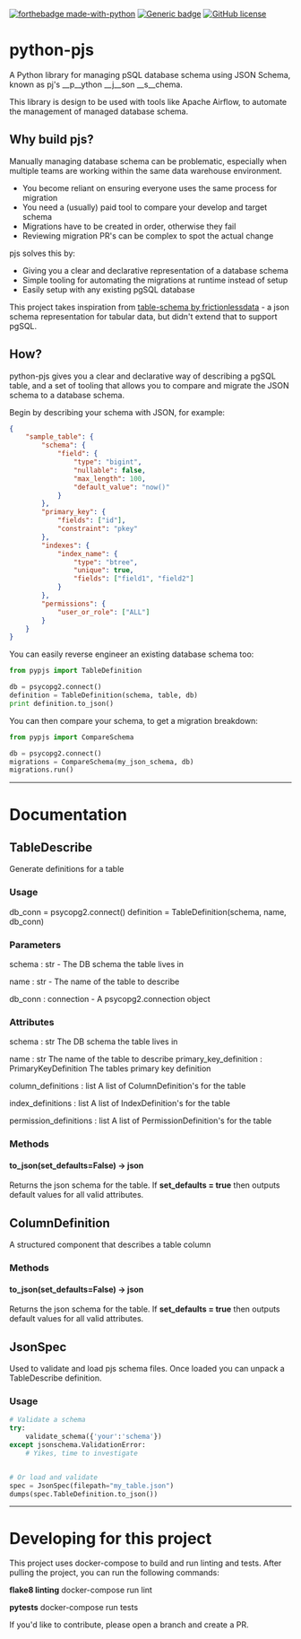 [![forthebadge made-with-python](http://ForTheBadge.com/images/badges/made-with-python.svg)](https://www.python.org/) [![Generic badge](https://img.shields.io/badge/status-ALPHA-<COLOR>.svg)](https://shields.io/) [![GitHub license](https://img.shields.io/github/license/Naereen/StrapDown.js.svg)](https://github.com/Swift-Jr/python-pjs/blob/master/LICENSE)

# python-pjs
A Python library for managing pSQL database schema using JSON Schema, known as pj's __p__ython __j__son __s__chema.

This library is design to be used with tools like Apache Airflow, to automate the management of managed database schema.

## Why build pjs?
Manually managing database schema can be problematic, especially when multiple teams are working within the same data warehouse environment.
* You become reliant on ensuring everyone uses the same process for migration
* You need a (usually) paid tool to compare your develop and target schema
* Migrations have to be created in order, otherwise they fail
* Reviewing migration PR's can be complex to spot the actual change

pjs solves this by:
* Giving you a clear and declarative representation of a database schema
* Simple tooling for automating the migrations at runtime instead of setup
* Easily setup with any existing pgSQL database

This project takes inspiration from [table-schema by frictionlessdata](https://specs.frictionlessdata.io/table-schema/#descriptor) - a json schema representation for tabular data, but didn't extend that to support pgSQL.

## How?
python-pjs gives you a clear and declarative way of describing a pgSQL table, and a set of tooling that allows you to compare and migrate the JSON schema to a database schema.

Begin by describing your schema with JSON, for example:
```json
{
    "sample_table": {
        "schema": {
            "field": {
                "type": "bigint",
                "nullable": false,
                "max_length": 100,
                "default_value": "now()"
            }
        },
        "primary_key": {
            "fields": ["id"],
            "constraint": "pkey"
        },
        "indexes": {
            "index_name": {
                "type": "btree",
                "unique": true,
                "fields": ["field1", "field2"]
            }
        },
        "permissions": {
            "user_or_role": ["ALL"]
        }
    }
}
```

You can easily reverse engineer an existing database schema too:
```python
from pypjs import TableDefinition

db = psycopg2.connect()
definition = TableDefinition(schema, table, db)
print definition.to_json()
```

You can then compare your schema, to get a migration breakdown:
```python
from pypjs import CompareSchema

db = psycopg2.connect()
migrations = CompareSchema(my_json_schema, db)
migrations.run()
```
---

# Documentation
## TableDescribe
Generate definitions for a table

### Usage
db_conn = psycopg2.connect()
definition = TableDefinition(schema, name, db_conn)

### Parameters
schema : str - The DB schema the table lives in

name : str - The name of the table to describe

db_conn : connection - A psycopg2.connection object

### Attributes
schema : str
    The DB schema the table lives in

name : str
    The name of the table to describe
primary_key_definition : PrimaryKeyDefinition
    The tables primary key definition

column_definitions : list
    A list of ColumnDefinition's for the table

index_definitions : list
    A list of IndexDefinition's for the table

permission_definitions : list
    A list of PermissionDefinition's for the table

### Methods
#### to_json(set_defaults=False) -> json
Returns the json schema for the table. If __set_defaults = true__ then outputs default values for all valid attributes.
## ColumnDefinition
A structured component that describes a table column
### Methods
#### to_json(set_defaults=False) -> json
Returns the json schema for the table. If __set_defaults = true__ then outputs default values for all valid attributes.

## JsonSpec
Used to validate and load pjs schema files. Once loaded you can unpack a TableDescribe definition.

### Usage
```python
# Validate a schema
try:
    validate_schema({'your':'schema'})
except jsonschema.ValidationError:
    # Yikes, time to investigate


# Or load and validate
spec = JsonSpec(filepath="my_table.json")
dumps(spec.TableDefinition.to_json())
```

---
# Developing for this project
This project uses docker-compose to build and run linting and tests. After pulling the project, you can run the following commands:

__flake8 linting__ docker-compose run lint

__pytests__  docker-compose run tests

If you'd like to contribute, please open a branch and create a PR.
